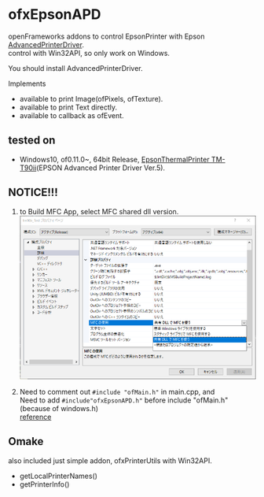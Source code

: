 # ofxEpsonAPD

openFrameworks addons to control EpsonPrinter with Epson [AdvancedPrinterDriver](https://partner.epson.jp/support/details/contents022/).  
control with Win32API, so only work on Windows.  

You should install AdvancedPrinterDriver.  

Implements
- available to print Image(ofPixels, ofTexture).
- available to print Text directly.
- available to callback as ofEvent.

## tested on  
- Windows10, of0.11.0~, 64bit Release, [EpsonThermalPrinter TM-T90ii](https://www.epson.jp/products/receiptprinter/tmt902/)(EPSON Advanced Printer Driver Ver.5).

## NOTICE!!!
1. to Build MFC App, select MFC shared dll version.
![](vsproperty.png)


2. Need to comment out `#include "ofMain.h"` in main.cpp, and  
Need to add `#include"ofxEpsonAPD.h"` before include "ofMain.h"(because of windows.h)  
[reference](https://forum.openframeworks.cc/t/how-to-include-properly-afxwin-h-to-a-vs-project/4329)

## Omake
also included just simple addon, ofxPrinterUtils with Win32API.
- getLocalPrinterNames()
- getPrinterInfo()
